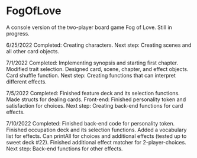 # FogOfLove
A console version of the two-player board game Fog of Love. Still in progress.

6/25/2022
Completed: Creating characters.
Next step: Creating scenes and all other card objects.

7/1/2022
Completed: Implementing synopsis and starting first chapter. Modified trait selection. Designed card, scene, chapter, and effect objects. Card shuffle function.
Next step: Creating functions that can interpret different effects. 

7/5/2022
Completed: Finished feature deck and its selection functions. Made structs for dealing cards. Front-end: Finished personality token and satisfaction for choices.
Next step: Creating back-end functions for card effects.

7/10/2022
Completed: Finished back-end code for personality token. Finished occupation deck and its selection functions. Added a vocabulary list for effects. Can printAll for choices and additional effects (tested up to sweet deck #22). Finished additional effect matcher for 2-player-choices.
Next step: Back-end functions for other effects. 
